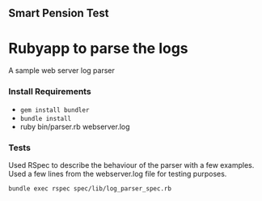 ## Smart Pension Test

# Rubyapp to parse the logs

A sample web server log parser

### Install Requirements

- `gem install bundler`
- `bundle install`
- ruby bin/parser.rb webserver.log

### Tests

Used RSpec to describe the behaviour of the parser with a few examples. Used a few lines from the webserver.log file for testing purposes.

`bundle exec rspec spec/lib/log_parser_spec.rb`
